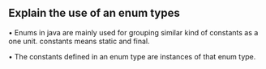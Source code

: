 ## Explain the use of an enum types

• Enums in java are mainly used for grouping similar kind of constants as a one unit. constants means static and final.

• The constants defined in an enum type are instances of that enum type.


